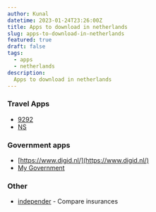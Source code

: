 ```yaml
---
author: Kunal
datetime: 2023-01-24T23:26:00Z
title: Apps to download in netherlands
slug: apps-to-download-in-netherlands
featured: true
draft: false
tags:
  - apps
  - netherlands
description:
  Apps to download in netherlands 
---
```


### Travel Apps

- [9292](https://9292.nl/)
- [NS](https://www.ns.nl/)

### Government apps

- [https://www.digid.nl/](https://www.digid.nl/)
- [My Government](https://mijn.overheid.nl/)

### Other

- [independer](https://www.independer.nl/) - Compare insurances
